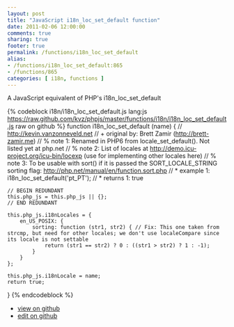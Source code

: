 ```yaml
---
layout: post
title: "JavaScript i18n_loc_set_default function"
date: 2011-02-06 12:00:00
comments: true
sharing: true
footer: true
permalink: /functions/i18n_loc_set_default
alias:
- /functions/i18n_loc_set_default:865
- /functions/865
categories: [ i18n, functions ]
---
```

A JavaScript equivalent of PHP's i18n_loc_set_default
<!-- more -->
{% codeblock i18n/i18n_loc_set_default.js lang:js https://raw.github.com/kvz/phpjs/master/functions/i18n/i18n_loc_set_default.js raw on github %}
function i18n_loc_set_default (name) {
    // http://kevin.vanzonneveld.net
    // +   original by: Brett Zamir (http://brett-zamir.me)
    // %          note 1: Renamed in PHP6 from locale_set_default(). Not listed yet at php.net
    // %          note 2: List of locales at http://demo.icu-project.org/icu-bin/locexp (use for implementing other locales here)
    // %          note 3: To be usable with sort() if it is passed the SORT_LOCALE_STRING sorting flag: http://php.net/manual/en/function.sort.php
    // *     example 1: i18n_loc_set_default('pt_PT');
    // *     returns 1: true

    // BEGIN REDUNDANT
    this.php_js = this.php_js || {};
    // END REDUNDANT

    this.php_js.i18nLocales = {
        en_US_POSIX: {
            sorting: function (str1, str2) { // Fix: This one taken from strcmp, but need for other locales; we don't use localeCompare since its locale is not settable
                return (str1 == str2) ? 0 : ((str1 > str2) ? 1 : -1);
            }
        }
    };

    this.php_js.i18nLocale = name;
    return true;
}
{% endcodeblock %}
<ul>
 <li><a href="https://github.com/kvz/phpjs/blob/master/functions/i18n/i18n_loc_set_default.js">view on github</a></li>
 <li><a href="https://github.com/kvz/phpjs/edit/master/functions/i18n/i18n_loc_set_default.js">edit on github</a></li>
</ul>
